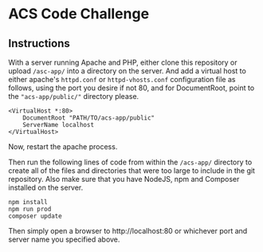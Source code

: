 # ACS Code Challenge

## Instructions

With a server running Apache and PHP, either clone this repository or upload  `/asc-app/` into a directory on the server. And add a virtual host to either apache's `httpd.conf` or `httpd-vhosts.conf` configuration file as follows, using the port you desire if not 80, and for DocumentRoot, point to the ``"acs-app/public/"`` directory please.

```apacheconf
<VirtualHost *:80>
    DocumentRoot "PATH/TO/acs-app/public"
    ServerName localhost
</VirtualHost>
```
Now, restart the apache process.

Then run the following lines of code  from within the `/acs-app/` directory to create all of the files and directories that were too large to include in the git repository. Also make sure that you have NodeJS, npm  and Composer installed on the server.

```
npm install
npm run prod
composer update
```

Then simply open a browser to http://localhost:80 or whichever port and server name you specified above.

